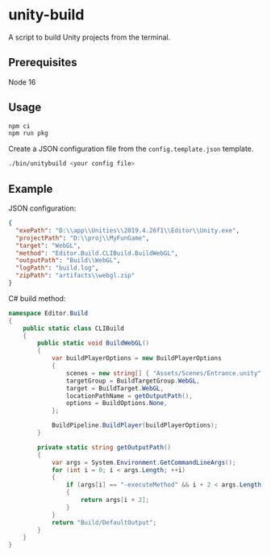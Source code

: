 # unity-build

A script to build Unity projects from the terminal.

## Prerequisites

Node 16

## Usage

```bash
npm ci
npm run pkg
```

Create a JSON configuration file from the `config.template.json` template.

```bash
./bin/unitybuild <your config file>
```

## Example

JSON configuration:

```json
{
  "exePath": "D:\\app\\Unities\\2019.4.26f1\\Editor\\Unity.exe",
  "projectPath": "D:\\proj\\MyFunGame",
  "target": "WebGL",
  "method": "Editor.Build.CLIBuild.BuildWebGL",
  "outputPath": "Build\\WebGL",
  "logPath": "build.log",
  "zipPath": "artifacts\\webgl.zip"
}
```

C# build method:

```csharp
namespace Editor.Build
{
    public static class CLIBuild
    {
        public static void BuildWebGL()
        {
            var buildPlayerOptions = new BuildPlayerOptions
            {
                scenes = new string[] { "Assets/Scenes/Entrance.unity" },
                targetGroup = BuildTargetGroup.WebGL,
                target = BuildTarget.WebGL,
                locationPathName = getOutputPath(),
                options = BuildOptions.None,
            };

            BuildPipeline.BuildPlayer(buildPlayerOptions);
        }

        private static string getOutputPath()
        {
            var args = System.Environment.GetCommandLineArgs();
            for (int i = 0; i < args.Length; ++i)
            {
                if (args[i] == "-executeMethod" && i + 2 < args.Length)
                {
                    return args[i + 2];
                }
            }
            return "Build/DefaultOutput";
        }
    }
}
```
